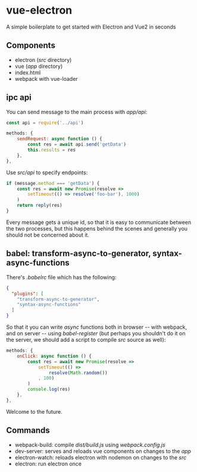 # vue-electron
A simple boilerplate to get started with Electron and Vue2 in seconds

## Components

- electron (_src_ directory)
- vue (_app_ directory)
- index.html
- webpack with vue-loader

## ipc api

You can send message to the main process with _app/api_:

```js
const api = require('../api')

methods: {
    sendRequest: async function () {
        const res = await api.send('getData')
        this.results = res
    },
},
```

Use _src/api_ to specify endpoints:

```js
if (message.method === 'getData') {
    const res = await new Promise(resolve =>
        setTimeout(() => resolve('foo-bar'), 1000)
    )
    return reply(res)
}
```

Every message gets a unique id, so that it is easy to communicate between the two processes,
but this happens behind the scenes and generally you should not be concerned about it.

<!--[electron-ipc-tunnel](https://github.com/Cu3PO42/electron-ipc-tunnel) is a good candidate
to replace current function.-->

## babel: transform-async-to-generator, syntax-async-functions

There's _.babelrc_ file which has the following:

```json
{
  "plugins": [
    "transform-async-to-generator",
    "syntax-async-functions"
  ]
}
```

So that it you can write _async_ functions both in browser -- with webpack, and on server -- using
_babel-register_ (but perhaps you shouldn't do it on the server, we should add a script to compile
_src_ source as well):

```js
methods: {
    onClick: async function () {
        const res = await new Promise(resolve =>
            setTimeout(() =>
                resolve(Math.random())
            , 100)
        )
        console.log(res)
    },
},
```

Welcome to the future.

## Commands

- webpack-build: compile _dist/build.js_ using _webpack.config.js_
- dev-server: serves and reloads vue components on changes to the _app_
- electron-watch: reloads electron with nodemon on changes to the _src_
- electron: run electron once
